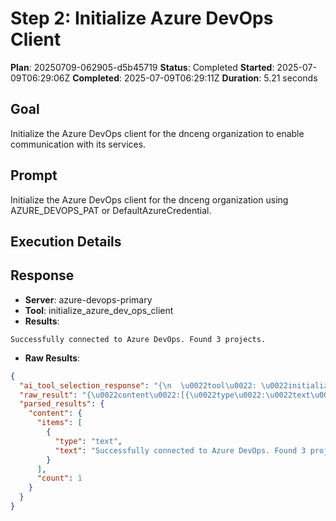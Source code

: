 ﻿# Step 2: Initialize Azure DevOps Client

**Plan**: 20250709-062905-d5b45719
**Status**: Completed
**Started**: 2025-07-09T06:29:06Z
**Completed**: 2025-07-09T06:29:11Z
**Duration**: 5.21 seconds

## Goal
Initialize the Azure DevOps client for the dnceng organization to enable communication with its services.

## Prompt
Initialize the Azure DevOps client for the dnceng organization using AZURE_DEVOPS_PAT or DefaultAzureCredential.

## Execution Details

## Response
- **Server**: azure-devops-primary
- **Tool**: initialize_azure_dev_ops_client
- **Results**:
```
Successfully connected to Azure DevOps. Found 3 projects.
```


- **Raw Results**:
```json
{
  "ai_tool_selection_response": "{\n  \u0022tool\u0022: \u0022initialize_azure_dev_ops_client\u0022,\n  \u0022parameters\u0022: {\n    \u0022organizationUrl\u0022: \u0022dnceng\u0022\n  }\n}",
  "raw_result": "{\u0022content\u0022:[{\u0022type\u0022:\u0022text\u0022,\u0022text\u0022:\u0022Successfully connected to Azure DevOps. Found 3 projects.\u0022}]}",
  "parsed_results": {
    "content": {
      "items": [
        {
          "type": "text",
          "text": "Successfully connected to Azure DevOps. Found 3 projects."
        }
      ],
      "count": 1
    }
  }
}
```
